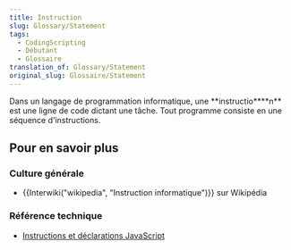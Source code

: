 ```yaml
---
title: Instruction
slug: Glossary/Statement
tags:
  - CodingScripting
  - Débutant
  - Glossaire
translation_of: Glossary/Statement
original_slug: Glossaire/Statement
---
```

Dans un langage de programmation informatique, une **instructio\*\***n\*\* est une ligne de code dictant une tâche. Tout programme consiste en une séquence d'instructions.

## Pour en savoir plus

### Culture générale

- {{Interwiki("wikipedia", "Instruction informatique")}} sur Wikipédia

### Référence technique

- [Instructions et déclarations JavaScript](/fr/docs/Web/JavaScript/Reference/Instructions)

<!---->
